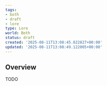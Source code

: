```yaml
---
tags:
- both
- draft
- lore
type: Lore
world: Both
status: draft
created: '2025-08-11T13:08:45.822827+00:00'
updated: '2025-08-11T13:08:49.122005+00:00'
---
```



## Overview

TODO

